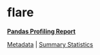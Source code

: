 # flare

[**Pandas Profiling Report**](https://epistasislab.github.io/penn-ml-benchmarks/profile/flare.html)

[Metadata](metadata.yaml) | [Summary Statistics](summary_stats.tsv)

